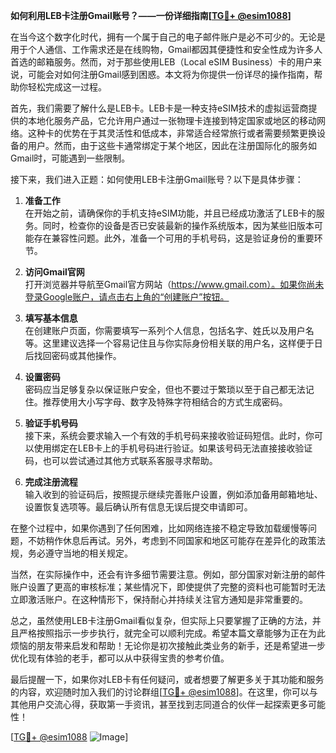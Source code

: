 **如何利用LEB卡注册Gmail账号？——一份详细指南[[TG💪+ @esim1088](https://t.me/s/esim1088)]**

在当今这个数字化时代，拥有一个属于自己的电子邮件账户是必不可少的。无论是用于个人通信、工作需求还是在线购物，Gmail都因其便捷性和安全性成为许多人首选的邮箱服务。然而，对于那些使用LEB（Local eSIM Business）卡的用户来说，可能会对如何注册Gmail感到困惑。本文将为你提供一份详尽的操作指南，帮助你轻松完成这一过程。

首先，我们需要了解什么是LEB卡。LEB卡是一种支持eSIM技术的虚拟运营商提供的本地化服务产品，它允许用户通过一张物理卡连接到特定国家或地区的移动网络。这种卡的优势在于其灵活性和低成本，非常适合经常旅行或者需要频繁更换设备的用户。然而，由于这些卡通常绑定于某个地区，因此在注册国际化的服务如Gmail时，可能遇到一些限制。

接下来，我们进入正题：如何使用LEB卡注册Gmail账号？以下是具体步骤：

1. **准备工作**  
   在开始之前，请确保你的手机支持eSIM功能，并且已经成功激活了LEB卡的服务。同时，检查你的设备是否已安装最新的操作系统版本，因为某些旧版本可能存在兼容性问题。此外，准备一个可用的手机号码，这是验证身份的重要环节。

2. **访问Gmail官网**  
   打开浏览器并导航至Gmail官方网站（https://www.gmail.com）。如果你尚未登录Google账户，请点击右上角的“创建账户”按钮。

3. **填写基本信息**  
   在创建账户页面，你需要填写一系列个人信息，包括名字、姓氏以及用户名等。这里建议选择一个容易记住且与你实际身份相关联的用户名，这样便于日后找回密码或其他操作。

4. **设置密码**  
   密码应当足够复杂以保证账户安全，但也不要过于繁琐以至于自己都无法记住。推荐使用大小写字母、数字及特殊字符相结合的方式生成密码。

5. **验证手机号码**  
   接下来，系统会要求输入一个有效的手机号码来接收验证码短信。此时，你可以使用绑定在LEB卡上的手机号码进行验证。如果该号码无法直接接收验证码，也可以尝试通过其他方式联系客服寻求帮助。

6. **完成注册流程**  
   输入收到的验证码后，按照提示继续完善账户设置，例如添加备用邮箱地址、设置恢复选项等。最后确认所有信息无误后提交申请即可。

在整个过程中，如果你遇到了任何困难，比如网络连接不稳定导致加载缓慢等问题，不妨稍作休息后再试。另外，考虑到不同国家和地区可能存在差异化的政策法规，务必遵守当地的相关规定。

当然，在实际操作中，还会有许多细节需要注意。例如，部分国家对新注册的邮件账户设置了更高的审核标准；某些情况下，即使提供了完整的资料也可能暂时无法立即激活账户。在这种情形下，保持耐心并持续关注官方通知是非常重要的。

总之，虽然使用LEB卡注册Gmail看似复杂，但实际上只要掌握了正确的方法，并且严格按照指示一步步执行，就完全可以顺利完成。希望本篇文章能够为正在为此烦恼的朋友带来启发和帮助！无论你是初次接触此类业务的新手，还是希望进一步优化现有体验的老手，都可以从中获得宝贵的参考价值。

最后提醒一下，如果你对LEB卡有任何疑问，或者想要了解更多关于其功能和服务的内容，欢迎随时加入我们的讨论群组[[TG💪+ @esim1088](https://t.me/s/esim1088)]。在这里，你可以与其他用户交流心得，获取第一手资讯，甚至找到志同道合的伙伴一起探索更多可能性！

[[TG💪+ @esim1088](https://t.me/s/esim1088) ![Image](https://i.postimg.cc/4NQfJmqS/Snipaste-2025-05-13-00-14-12.png)]